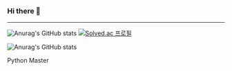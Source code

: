 ### Hi there 👋

--------------------

![Anurag's GitHub stats](https://github-readme-stats.vercel.app/api?username=dev-ruby&show_icons=true&theme=radical)
[![Solved.ac 프로필](http://mazassumnida.wtf/api/v2/generate_badge?boj=devruby)](https://solved.ac/devruby)


![Anurag's GitHub stats](https://github-readme-stats.vercel.app/api/top-langs/?username=dev-ruby&show_icons=true&theme=radical)



Python Master

